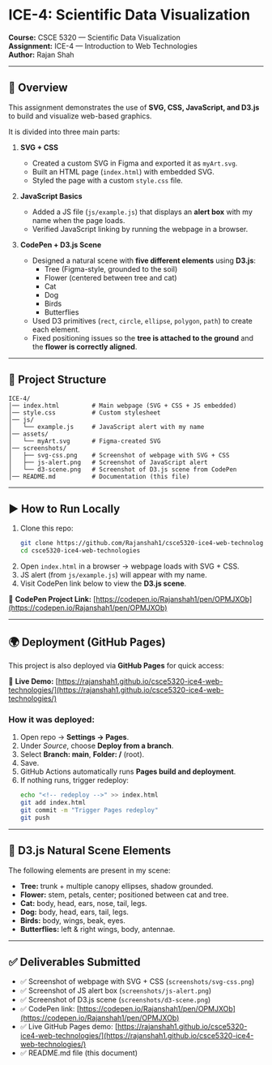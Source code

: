 # ICE-4: Scientific Data Visualization

**Course:** CSCE 5320 — Scientific Data Visualization  
**Assignment:** ICE-4 — Introduction to Web Technologies  
**Author:** Rajan Shah  

---

## 📌 Overview
This assignment demonstrates the use of **SVG, CSS, JavaScript, and D3.js** to build and visualize web-based graphics.

It is divided into three main parts:

1. **SVG + CSS**  
   - Created a custom SVG in Figma and exported it as `myArt.svg`.  
   - Built an HTML page (`index.html`) with embedded SVG.  
   - Styled the page with a custom `style.css` file.

2. **JavaScript Basics**  
   - Added a JS file (`js/example.js`) that displays an **alert box** with my name when the page loads.  
   - Verified JavaScript linking by running the webpage in a browser.

3. **CodePen + D3.js Scene**  
   - Designed a natural scene with **five different elements** using **D3.js**:  
     - Tree (Figma-style, grounded to the soil)  
     - Flower (centered between tree and cat)  
     - Cat  
     - Dog  
     - Birds  
     - Butterflies  
   - Used D3 primitives (`rect`, `circle`, `ellipse`, `polygon`, `path`) to create each element.  
   - Fixed positioning issues so the **tree is attached to the ground** and the **flower is correctly aligned**.  

---

## 📂 Project Structure

```
ICE-4/
│── index.html         # Main webpage (SVG + CSS + JS embedded)
│── style.css          # Custom stylesheet
│── js/
│   └── example.js     # JavaScript alert with my name
│── assets/
│   └── myArt.svg      # Figma-created SVG
│── screenshots/
│   ├── svg-css.png    # Screenshot of webpage with SVG + CSS
│   ├── js-alert.png   # Screenshot of JavaScript alert
│   └── d3-scene.png   # Screenshot of D3.js scene from CodePen
│── README.md          # Documentation (this file)
```

---

## ▶️ How to Run Locally
1. Clone this repo:
   ```bash
   git clone https://github.com/Rajanshah1/csce5320-ice4-web-technologies.git
   cd csce5320-ice4-web-technologies
   ```
2. Open `index.html` in a browser → webpage loads with SVG + CSS.  
3. JS alert (from `js/example.js`) will appear with my name.  
4. Visit CodePen link below to view the **D3.js scene**.  

🔗 **CodePen Project Link:** [https://codepen.io/Rajanshah1/pen/OPMJXOb](https://codepen.io/Rajanshah1/pen/OPMJXOb)

---

## 🌍 Deployment (GitHub Pages)

This project is also deployed via **GitHub Pages** for quick access:

🔗 **Live Demo:** [https://rajanshah1.github.io/csce5320-ice4-web-technologies/](https://rajanshah1.github.io/csce5320-ice4-web-technologies/)

### How it was deployed:
1. Open repo → **Settings → Pages**.  
2. Under *Source*, choose **Deploy from a branch**.  
3. Select **Branch: main**, **Folder: /** (root).  
4. Save.  
5. GitHub Actions automatically runs **Pages build and deployment**.  
6. If nothing runs, trigger redeploy:
   ```bash
   echo "<!-- redeploy -->" >> index.html
   git add index.html
   git commit -m "Trigger Pages redeploy"
   git push
   ```

---

## 🌳 D3.js Natural Scene Elements
The following elements are present in my scene:
- **Tree:** trunk + multiple canopy ellipses, shadow grounded.  
- **Flower:** stem, petals, center; positioned between cat and tree.  
- **Cat:** body, head, ears, nose, tail, legs.  
- **Dog:** body, head, ears, tail, legs.  
- **Birds:** body, wings, beak, eyes.  
- **Butterflies:** left & right wings, body, antennae.

---

## ✅ Deliverables Submitted
- ✅ Screenshot of webpage with SVG + CSS (`screenshots/svg-css.png`)  
- ✅ Screenshot of JS alert box (`screenshots/js-alert.png`)  
- ✅ Screenshot of D3.js scene (`screenshots/d3-scene.png`)  
- ✅ CodePen link: [https://codepen.io/Rajanshah1/pen/OPMJXOb](https://codepen.io/Rajanshah1/pen/OPMJXOb)  
- ✅ Live GitHub Pages demo: [https://rajanshah1.github.io/csce5320-ice4-web-technologies/](https://rajanshah1.github.io/csce5320-ice4-web-technologies/)  
- ✅ README.md file (this document)  
